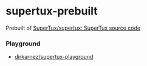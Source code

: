 supertux-prebuilt
=================
Prebuilt of [SuperTux/supertux: SuperTux source code](https://github.com/SuperTux/supertux)

### Playground
- [dirkarnez/supertux-playground](https://github.com/dirkarnez/supertux-playground)